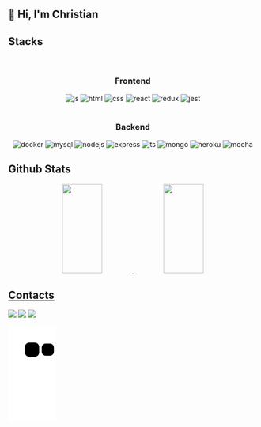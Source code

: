 ## 👋 Hi, I'm Christian

## Stacks

<div style="display: inline_block" align="center"><br>
  <h3>Frontend</h3>
  <img  alt="js" height="60" width="80" src="https://cdn.jsdelivr.net/gh/devicons/devicon/icons/javascript/javascript-original.svg" />
  <img  alt="html" height="60" width="80" src="https://cdn.jsdelivr.net/gh/devicons/devicon/icons/html5/html5-original-wordmark.svg" />
  <img  alt="css" height="60" width="80" src="https://cdn.jsdelivr.net/gh/devicons/devicon/icons/css3/css3-original-wordmark.svg" />
  <img  alt="react" height="60" width="80" src="https://cdn.jsdelivr.net/gh/devicons/devicon/icons/react/react-original-wordmark.svg" />
  <img  alt="redux" height="60" width="80" src="https://cdn.jsdelivr.net/gh/devicons/devicon/icons/redux/redux-original.svg" />
  <img  alt="jest" height="60" width="80" src="https://cdn.jsdelivr.net/gh/devicons/devicon/icons/jest/jest-plain.svg" />
</div>
<div style="display: inline_block" align="center"><br>
  <h3>Backend</h3>
  <img  alt="docker" height="60" width="80" src="https://cdn.jsdelivr.net/gh/devicons/devicon/icons/docker/docker-plain-wordmark.svg" />
  <img  alt="mysql" height="60" width="80" src="https://cdn.jsdelivr.net/gh/devicons/devicon/icons/mysql/mysql-original-wordmark.svg" />
  <img  alt="nodejs" height="60" width="80" src="https://cdn.jsdelivr.net/gh/devicons/devicon/icons/nodejs/nodejs-original-wordmark.svg" />
  <img  alt="express" height="60" width="80" src="https://cdn.jsdelivr.net/gh/devicons/devicon/icons/express/express-original-wordmark.svg" />
  <img  alt="ts" height="60" width="80" src="https://cdn.jsdelivr.net/gh/devicons/devicon/icons/typescript/typescript-original.svg" />
  <img  alt="mongo" height="60" width="80" src="https://cdn.jsdelivr.net/gh/devicons/devicon/icons/mongodb/mongodb-original-wordmark.svg" />
  <img  alt="heroku" height="60" width="80" src="https://cdn.jsdelivr.net/gh/devicons/devicon/icons/heroku/heroku-plain-wordmark.svg" />
  <img  alt="mocha" height="60" width="80" src="https://cdn.jsdelivr.net/gh/devicons/devicon/icons/mocha/mocha-plain.svg" />
</div>

## Github Stats
<div align="center">
  <a href="https://github.com/christianbvolz">
  <img height="180em" width="40%" src="https://github-readme-stats.vercel.app/api?username=christianbvolz&show_icons=true&theme=radical&include_all_commits=true&count_private=true"/>
  <img height="180em" width="40%" src="https://github-readme-stats.vercel.app/api/top-langs/?username=christianbvolz&layout=compact&langs_count=3&theme=radical"/>
</div>
  
## Contacts
<div>
  <a href = "https://api.whatsapp.com/send?phone=5553981029911"><img src="https://img.shields.io/badge/WhatsApp-25D366?style=for-the-badge&logo=whatsapp&logoColor=white"></a>
  <a href = "mailto:christianbvolz@gmail.com"><img src="https://img.shields.io/badge/-Gmail-%23333?style=for-the-badge&logo=gmail&logoColor=white" target="_blank"></a>
  <a href="https://www.linkedin.com/in/christian-berny-volz-77a484214/" target="_blank"><img src="https://img.shields.io/badge/-LinkedIn-%230077B5?style=for-the-badge&logo=linkedin&logoColor=white" target="_blank"></a>
</div>
  
   ![Snake animation](https://github.com/rafaballerini/rafaballerini/blob/output/github-contribution-grid-snake.svg)
